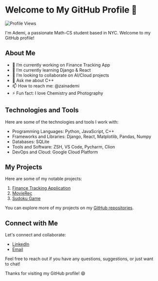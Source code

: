 # Welcome to My GitHub Profile 👋

![Profile Views](https://komarev.com/ghpvc/?username=your-username&color=green)

I'm Ademi, a passionate Math-CS student based in NYC. Welcome to my GitHub profile!

## About Me

- 🔭 I’m currently working on Finance Tracking App
- 🌱 I’m currently learning Django & React
- 👯 I’m looking to collaborate on AI/Cloud projects
- 💬 Ask me about C++
- 📫 How to reach me: @zainademi
- ⚡ Fun fact: I love Chemistry and Photography

## Technologies and Tools

Here are some of the technologies and tools I work with:

- Programming Languages: Python, JavaScript, C++
- Frameworks and Libraries: Django, React, Matplotlib, Pandas, Numpy
- Databases: SQLite
- Tools and Software: ZSH, VS Code, Pycharm, Clion
- DevOps and Cloud: Google Cloud Platform

## My Projects

Here are some of my notable projects:

1. [Finance Tracking Application](link-to-repo)
2. [MovieRec](link-to-repo)
3. [Sudoku Game](link-to-repo)

You can explore more of my projects on my [GitHub repositories](https://github.com/ademizain).

## Connect with Me

Let's connect and collaborate:

- [LinkedIn](https://www.linkedin.com/in/ademi-zain)
- [Email](mailto:zainademi@gmail.com)

Feel free to reach out if you have any questions, suggestions, or just want to chat!

Thanks for visiting my GitHub profile! 😄
